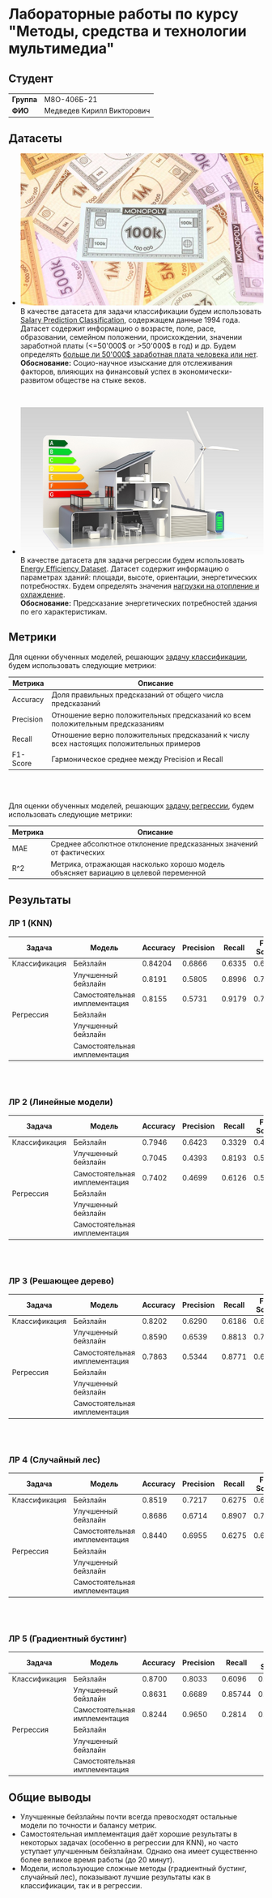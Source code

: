 # Лабораторные работы по курсу "Методы, средства и технологии мультимедиа"

## Студент

|             |                            |
|-------------|----------------------------|
| **Группа**  | М8О-406Б-21                |
| **ФИО**     | Медведев Кирилл Викторович |


## Датасеты

- ![MONEY](/img/header_img.jpg) В качестве датасета для задачи классификации будем использовать [Salary Prediction Classification](https://www.kaggle.com/datasets/ayessa/salary-prediction-classification/data), содержащем данные 1994 года. Датасет содержит информацию о возрасте, поле, расе, образовании, семейном положении, происхождении, значении заработной платы (<=50'000$ or >50'000$ в год) и др. Будем определять <ins>больше ли 50'000$ заработная плата человека или нет</ins>. <br /> **Обоснование:** Социо-научное изыскание для отслеживания факторов, влияющих на финансовый успех в экономически-развитом обществе на стыке веков.

<br />

- ![BUILDING](/img/header_img2.jpg) В качестве датасета для задачи регрессии будем использовать [Energy Efficiency Dataset](https://www.kaggle.com/datasets/elikplim/eergy-efficiency-dataset/data). Датасет содержит информацию о параметрах зданий: площади, высоте, ориентации, энергетических потребностях. Будем определять значения <ins>нагрузки на отопление и охлаждение</ins>. <br /> **Обоснование:** Предсказание энергетических потребностей здания по его характеристикам.


## Метрики

Для оценки обученных моделей, решающих <ins>задачу классификации</ins>, будем использовать следующие метрики:

| Метрика     |         Описание                                          |
|-------------|-----------------------------------------------------------|
| Accuracy    | Доля правильных предсказаний от общего числа предсказаний |
| Precision   | Отношение верно положительных предсказаний ко всем положительным предсказаниям |
| Recall      | Отношение верно положительных предсказаний к числу всех настоящих положительных примеров |
| F1-Score    | Гармоническое среднее между Precision и Recall |

<br />
<br />

Для оценки обученных моделей, решающих <ins>задачу регрессии</ins>, будем использовать следующие метрики:

| Метрика     |         Описание                                          |
|-------------|-----------------------------------------------------------|
| MAE         | Среднее абсолютное отклонение предсказанных значений от фактических |
| R^2         | Метрика, отражающая насколько хорошо модель объясняет вариацию в целевой переменной |


## Результаты

### ЛР 1 (KNN)

| Задача      | Модель   | Accuracy | Precision | Recall | F1-Score | MAE | R^2 |
|-------------|----------|----------|-----------|--------|----------|--|--|
|Классификация| Бейзлайн            | 0.84204 | 0.6866 | 0.6335 | 0.6590 |  |  |
|             | Улучшенный бейзлайн | 0.8191 | 0.5805 | 0.8996 | 0.7056 |  |  |
|             | Самостоятельная имплементация | 0.8155 | 0.5731 | 0.9179 | 0.7056 |  |  |
|Регрессия    | Бейзлайн            |  |  |  |  | 1.6515 | 0.9464 |
|             | Улучшенный бейзлайн |  |  |  |  | 1.5880 | 0.9561 |
|             | Самостоятельная имплементация |  |  |  |  | 1.5606 | 0.9569 |
<br />
<br />

### ЛР 2 (Линейные модели)

| Задача      | Модель   | Accuracy | Precision | Recall | F1-Score | MAE | R^2 |
|-------------|----------|----------|-----------|--------|----------|--|--|
|Классификация| Бейзлайн            | 0.7946 | 0.6423 | 0.3329 | 0.4385 |  |  |
|             | Улучшенный бейзлайн | 0.7045 | 0.4393 | 0.8193 | 0.5719 |  |  |
|             | Самостоятельная имплементация | 0.7402 | 0.4699 | 0.6126 | 0.5319 |  |  |
|Регрессия    | Бейзлайн            |  |  |  |  | 2.2066 | 0.8994 |
|             | Улучшенный бейзлайн |  |  |  |  | 1.2047 | 0.9723 |
|             | Самостоятельная имплементация |  |  |  |  | 3.9283 | 0.6715 |
<br />
<br />

### ЛР 3 (Решающее дерево)

| Задача      | Модель   | Accuracy | Precision | Recall | F1-Score | MAE | R^2 |
|-------------|----------|----------|-----------|--------|----------|--|--|
|Классификация| Бейзлайн            | 0.8202 | 0.6290 | 0.6186 | 0.6237 |  |  |
|             | Улучшенный бейзлайн | 0.8590 | 0.6539 | 0.8813 | 0.7508 |  |  |
|             | Самостоятельная имплементация | 0.7863 | 0.5344 | 0.8771 | 0.6641 |  |  |
|Регрессия    | Бейзлайн            |  |  |  |  | 0.7462 | 0.9744 |
|             | Улучшенный бейзлайн |  |  |  |  | 0.8340 | 0.9752 |
|             | Самостоятельная имплементация |  |  |  |  | 1.0218 | 0.9728 |
<br />
<br />

### ЛР 4 (Случайный лес)

| Задача      | Модель   | Accuracy | Precision | Recall | F1-Score | MAE | R^2 |
|-------------|----------|----------|-----------|--------|----------|--|--|
|Классификация| Бейзлайн            | 0.8519 | 0.7217 | 0.6275 | 0.6713 |  |  |
|             | Улучшенный бейзлайн | 0.8686 | 0.6714 | 0.8907 | 0.7657 |  |  |
|             | Самостоятельная имплементация | 0.8440 | 0.6955 | 0.6275 | 0.6598 |  |  |
|Регрессия    | Бейзлайн            |  |  |  |  | 0.7099 | 0.9811 |
|             | Улучшенный бейзлайн |  |  |  |  | 0.6953 | 0.9844 |
|             | Самостоятельная имплементация |  |  |  |  | 0.7668 | 0.9793 |
<br />
<br />

### ЛР 5 (Градиентный бустинг)

| Задача      | Модель   | Accuracy | Precision | Recall | F1-Score | MAE | R^2 |
|-------------|----------|----------|-----------|--------|----------|--|--|
|Классификация| Бейзлайн            | 0.8700 | 0.8033 | 0.6096 | 0.6932 |  |  |
|             | Улучшенный бейзлайн | 0.8631 | 0.6689 | 0.85744 | 0.7515 |  |  |
|             | Самостоятельная имплементация | 0.8244 | 0.9650 | 0.2814 | 0.4358 |  |  |
|Регрессия    | Бейзлайн            |  |  |  |  | 0.6824 | 0.9868 |
|             | Улучшенный бейзлайн |  |  |  |  | 0.3974 | 0.9954 |
|             | Самостоятельная имплементация |  |  |  |  | 1.3175 | 0.9728 |

## Общие выводы

- Улучшенные бейзлайны почти всегда превосходят остальные модели по точности и балансу метрик.
- Самостоятельная имплементация даёт хорошие результаты в некоторых задачах (особенно в регрессии для KNN), но часто уступает улучшенным бейзлайнам. Однако она имеет существенно более великое время работы (до 20 минут).
- Модели, использующие сложные методы (градиентный бустинг, случайный лес), показывают лучшие результаты как в классификации, так и в регрессии.